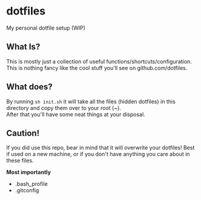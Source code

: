 # dotfiles
My personal dotfile setup (WIP)

## What Is?
This is mostly just a collection of useful functions/shortcuts/configuration.  
This is nothing fancy like the cool stuff you'll see on github.com/dotfiles.

## What does?
By running `sh init.sh` it will take all the files (hidden dotfiles) in this directory and copy them over to your root (~).  
After that you'll have some neat things at your disposal.

## Caution!
If you did use this repo, bear in mind that it will overwrite your dotfiles!
Best if used on a new machine, or if you don't have anything you care about in these files.  

**Most importantly**
- .bash_profile
- .gitconfig  
